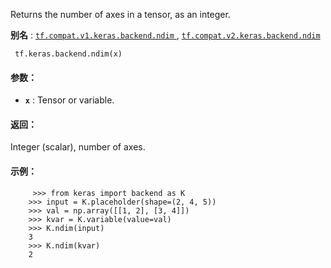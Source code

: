 Returns the number of axes in a tensor, as an integer.

**别名** : [ `tf.compat.v1.keras.backend.ndim` ](/api_docs/python/tf/keras/backend/ndim), [ `tf.compat.v2.keras.backend.ndim` ](/api_docs/python/tf/keras/backend/ndim)

```
 tf.keras.backend.ndim(x) 
```

#### 参数：
- **`x`** : Tensor or variable.


#### 返回：
Integer (scalar), number of axes.

#### 示例：


```
     >>> from keras import backend as K
    >>> input = K.placeholder(shape=(2, 4, 5))
    >>> val = np.array([[1, 2], [3, 4]])
    >>> kvar = K.variable(value=val)
    >>> K.ndim(input)
    3
    >>> K.ndim(kvar)
    2
 
```

